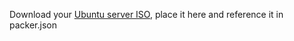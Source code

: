 Download your [Ubuntu server ISO](https://www.ubuntu.com/download/server), place it here and reference it in packer.json

